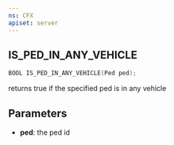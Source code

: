 ```yaml
---
ns: CFX
apiset: server
---
```

## IS_PED_IN_ANY_VEHICLE

```c
BOOL IS_PED_IN_ANY_VEHICLE(Ped ped);
```
returns true if the specified ped is in any vehicle

## Parameters
* **ped**: the ped id



